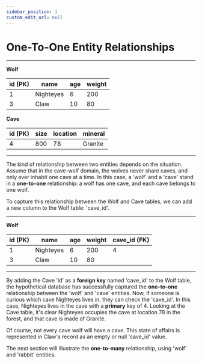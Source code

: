 ```yaml
---
sidebar_position: 1
custom_edit_url: null
---
```


# One-To-One Entity Relationships

---

**Wolf**

| id (PK) | name      | age | weight |
|----|-----------|-----|--------|
| 1  | Nighteyes | 6   | 200    |
| 3  | Claw      | 10  | 80     |


**Cave**

| id (PK) | size      | location | mineral   |
|----|-----------|----------|-----------|
| 4  | 800       | 78       | Granite   |

---

The kind of relationship between two entities depends on the situation. Assume that in the cave-wolf domain, the wolves never share caves, and only ever inhabit one cave at a time. In this case, a 'wolf' and a 'cave' stand in a **one-to-one** relationship: a wolf has one cave, and each cave belongs to one wolf. 

To capture this relationship between the Wolf and Cave tables, we can add a new column to the Wolf table: 'cave_id'.

---

**Wolf**

| id (PK) | name      | age | weight | cave_id (FK) |
|----|-----------|-----|--------|---------| 
| 1  | Nighteyes | 6   | 200    | 4       |
| 3  | Claw      | 10  | 80     |         |

---

By adding the Cave 'id' as a **foreign key** named 'cave_id' to the Wolf table, the hypothetical database has successfully captured the **one-to-one** relationship between the 'wolf' and 'cave' entities. Now, if someone is curious which cave Nighteyes lives in, they can check the 'cave_id'. In this case, Nighteyes lives in the cave with a **primary** key of 4. Looking at the Cave table, it's clear Nighteyes occupies the cave at location 78 in the forest, and that cave is made of Granite.

Of course, not every cave wolf will have a cave. This state of affairs is represented in Claw's record as an empty or null 'cave_id' value.

The next section will illustrate the **one-to-many** relationship, using 'wolf' and 'rabbit' entities. 